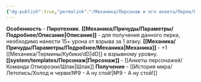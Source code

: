 ```yaml
---
{"dg-publish":true,"permalink":"/Механика/Персонаж и его анкета/Перки/Пиротехник/","noteIcon":"","created":"2025-07-30T10:44:52.704+03:00","updated":"2025-07-29T23:53:08.444+03:00"}
---
```


**Особенность** - **Пиротехник**.
**[[Механика/Причуды/Параметры/Подробнее/Описание\|Описание]]** - для получения данного перка, необходимо нанести 15+ урона от взрыва за 1 атаку.
**[[Механика/Причуды/Параметры/Подробнее/Механика\|Механика]]** - +1 [[Механика/Термины/Кубики/dD\|dD]] к взрывному уровну.
**[[system/templates/Персонаж\|Персонаж]]** - [[Анкеты персонажей/Команда Отморозки/Шлак\|Шлак]]
**Получение** - [[История мира/Летопись/Холод и черви/№9 - А ну стой!\|№9 - А ну стой!]]